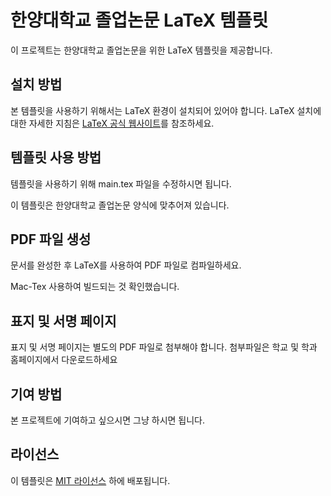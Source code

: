 # 한양대학교 졸업논문 LaTeX 템플릿

이 프로젝트는 한양대학교 졸업논문을 위한 LaTeX 템플릿을 제공합니다. 

## 설치 방법

본 템플릿을 사용하기 위해서는 LaTeX 환경이 설치되어 있어야 합니다. LaTeX 설치에 대한 자세한 지침은 [LaTeX 공식 웹사이트](https://www.latex-project.org/get/)를 참조하세요.

## 템플릿 사용 방법

템플릿을 사용하기 위해 main.tex 파일을 수정하시면 됩니다.

이 템플릿은 한양대학교 졸업논문 양식에 맞추어져 있습니다. 

## PDF 파일 생성

문서를 완성한 후 LaTeX를 사용하여 PDF 파일로 컴파일하세요. 

Mac-Tex 사용하여 빌드되는 것 확인했습니다.

## 표지 및 서명 페이지

표지 및 서명 페이지는 별도의 PDF 파일로 첨부해야 합니다. 첨부파일은 학교 및 학과 홈페이지에서 다운로드하세요

## 기여 방법

본 프로젝트에 기여하고 싶으시면 그냥 하시면 됩니다.

## 라이선스

이 템플릿은 [MIT 라이선스](LICENSE) 하에 배포됩니다.